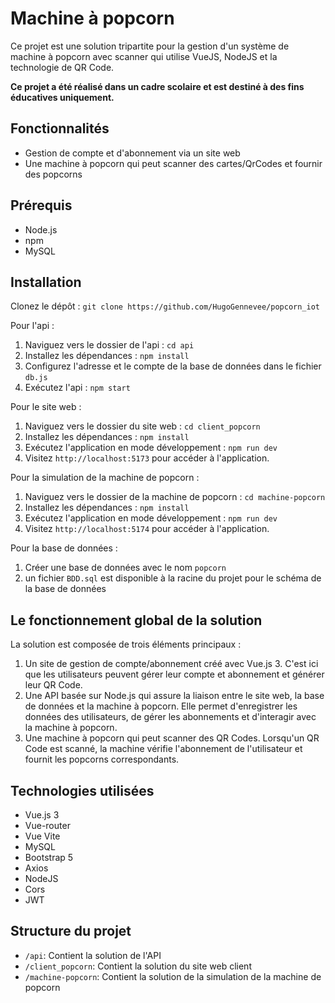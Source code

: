 # Machine à popcorn

Ce projet est une solution tripartite pour la gestion d'un système de machine à popcorn avec scanner qui utilise VueJS, NodeJS et la technologie de QR Code.

**Ce projet a été réalisé dans un cadre scolaire et est destiné à des fins éducatives uniquement.**


## Fonctionnalités

- Gestion de compte et d'abonnement via un site web
- Une machine à popcorn qui peut scanner des cartes/QrCodes et fournir des popcorns

## Prérequis

- Node.js
- npm
- MySQL

## Installation

Clonez le dépôt : ```git clone https://github.com/HugoGennevee/popcorn_iot```

Pour l'api :
1. Naviguez vers le dossier de l'api :
   ```cd api```
2. Installez les dépendances :
   ```npm install```
3. Configurez l'adresse et le compte de la base de données dans le fichier ```db.js```
4. Exécutez l'api :
   ```npm start```

Pour le site web :
1. Naviguez vers le dossier du site web :
   ```cd client_popcorn```
2. Installez les dépendances :
   ```npm install```
3. Exécutez l'application en mode développement :
   ```npm run dev```
4. Visitez `http://localhost:5173` pour accéder à l'application.

Pour la simulation de la machine de popcorn :
1. Naviguez vers le dossier de la machine de popcorn :
   ```cd machine-popcorn```
2. Installez les dépendances :
   ```npm install```
3. Exécutez l'application en mode développement :
   ```npm run dev```
4. Visitez `http://localhost:5174` pour accéder à l'application.

Pour la base de données : 
1. Créer une base de données avec le nom ```popcorn```
2. un fichier ```BDD.sql``` est disponible à la racine du projet pour le schéma de la base de données

## Le fonctionnement global de la solution

La solution est composée de trois éléments principaux :

1. Un site de gestion de compte/abonnement créé avec Vue.js 3. C'est ici que les utilisateurs peuvent gérer leur compte et abonnement et générer leur QR Code.
2. Une API basée sur Node.js qui assure la liaison entre le site web, la base de données et la machine à popcorn. Elle permet d'enregistrer les données des utilisateurs, de gérer les abonnements et d'interagir avec la machine à popcorn.
3. Une machine à popcorn qui peut scanner des QR Codes. Lorsqu'un QR Code est scanné, la machine vérifie l'abonnement de l'utilisateur et fournit les popcorns correspondants.

## Technologies utilisées

- Vue.js 3
- Vue-router
- Vue Vite
- MySQL
- Bootstrap 5
- Axios
- NodeJS
- Cors
- JWT

## Structure du projet

- `/api`: Contient la solution de l'API
- `/client_popcorn`: Contient la solution du site web client
- `/machine-popcorn`: Contient la solution de la simulation de la machine de popcorn

